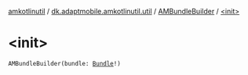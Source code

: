 [amkotlinutil](../../index.md) / [dk.adaptmobile.amkotlinutil.util](../index.md) / [AMBundleBuilder](index.md) / [&lt;init&gt;](./-init-.md)

# &lt;init&gt;

`AMBundleBuilder(bundle: `[`Bundle`](https://developer.android.com/reference/android/os/Bundle.html)`!)`